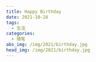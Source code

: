 ```yaml
---
title: Happy Birthday
date: 2021-10-28
tags:
  - 生活
categories:
  - 随笔
abs_img: /img/2021/birthday.jpg
head_img: /img/2021/birthday.jpg
---
```


<birthday/>
